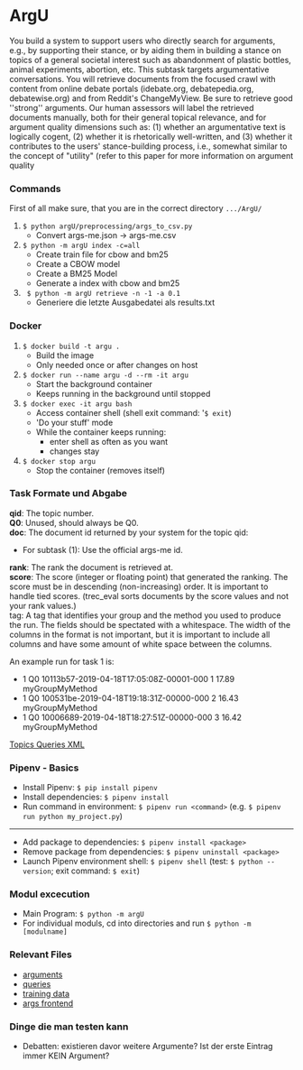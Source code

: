 # ArgU

You build a system to support users who directly search for arguments, e.g., by supporting their stance, or by aiding them in building a stance on topics of a general societal interest such as abandonment of plastic bottles, animal experiments, abortion, etc. This subtask targets argumentative conversations. You will retrieve documents from the focused crawl with content from online debate portals (idebate.org, debatepedia.org, debatewise.org) and from Reddit's ChangeMyView. Be sure to retrieve good ''strong'' arguments. Our human assessors will label the retrieved documents manually, both for their general topical relevance, and for argument quality dimensions such as: (1) whether an argumentative text is logically cogent, (2) whether it is rhetorically well-written, and (3) whether it contributes to the users' stance-building process, i.e., somewhat similar to the concept of "utility" (refer to this paper for more information on argument quality 

### Commands 

First of all make sure, that you are in the correct directory `.../ArgU/`

1. ` $ python argU/preprocessing/args_to_csv.py `
	- Convert args-me.json -> args-me.csv
2. ` $ python -m argU index -c=all `
	- Create train file for cbow and bm25
	- Create a CBOW model
	- Create a BM25 Model
	- Generate a index with cbow and bm25
3. ` $ python -m argU retrieve -n -1 -a 0.1`
    - Generiere die letzte Ausgabedatei als results.txt

### Docker

1. ` $ docker build -t argu . `
	- Build the image
	- Only needed once or after changes on host
2. ` $ docker run --name argu -d --rm -it argu `
	- Start the background container
	- Keeps running in the background until stopped
3. ` $ docker exec -it argu bash `
	- Access container shell (shell exit command: '` $ exit `)
	- 'Do your stuff' mode
	- While the container keeps running:
		- enter shell as often as you want
		- changes stay
4. ` $ docker stop argu `
	- Stop the container (removes itself)

### Task Formate und Abgabe

<b>qid</b>: The topic number.<br>
<b>Q0</b>: Unused, should always be Q0.<br>
<b>doc</b>: The document id returned by your system for the topic qid:<br>
* For subtask (1): Use the official args-me id.<br>

<b>rank</b>: The rank the document is retrieved at.<br>
<b>score</b>: The score (integer or floating point) that generated the ranking. The score must be in descending (non-increasing) order. It is important to handle tied scores. (trec_eval sorts documents by the score values and not your rank values.)<br>
tag: A tag that identifies your group and the method you used to produce the run.
The fields should be spectated with a whitespace. The width of the columns in the format is not important, but it is important to include all columns and have some amount of white space between the columns.

An example run for task 1 is:
- 1 Q0 10113b57-2019-04-18T17:05:08Z-00001-000 1 17.89 myGroupMyMethod
- 1 Q0 100531be-2019-04-18T19:18:31Z-00000-000 2 16.43 myGroupMyMethod
- 1 Q0 10006689-2019-04-18T18:27:51Z-00000-000 3 16.42 myGroupMyMethod

[Topics Queries XML](resources/topics-automatic-runs-task-1.xml)

### Pipenv - Basics
* Install Pipenv: ``` $ pip install pipenv ```
* Install dependencies: ``` $ pipenv install ```
* Run command in environment: ``` $ pipenv run <command> ``` (e.g. ``` $ pipenv run python my_project.py ```)
---
* Add package to dependencies: ``` $ pipenv install <package> ```
* Remove package from dependencies: ``` $ pipenv uninstall <package> ```
* Launch Pipenv environment shell: ``` $ pipenv shell ``` (test: ``` $ python --version ```; exit command: ``` $ exit ```)

### Modul excecution
* Main Program: ``` $ python -m argU ```
* For individual moduls, cd into directories and run ``` $ python -m [modulname] ```

### Relevant Files
* [arguments](https://zenodo.org/record/3274636#.XeAyUi03v4a)
* [queries](https://github.com/webis-de/SIGIR-19/blob/master/Data/topics.csv)
* [training data](https://git.informatik.uni-leipzig.de/lg80beba/argument-quality-evaluation/tree/master/Dataset%20Final%20Study)
* [args frontend](https://git.webis.de/args)

### Dinge die man testen kann
* Debatten: existieren davor weitere Argumente? Ist der erste Eintrag immer KEIN Argument?